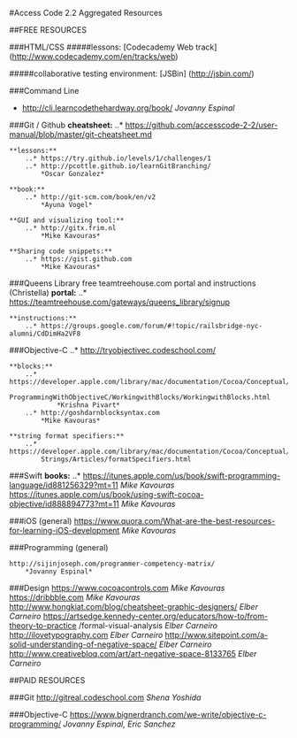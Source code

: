 #Access Code 2.2 Aggregated Resources

##FREE RESOURCES

###HTML/CSS
  #####lessons:
[Codecademy Web track] (http://www.codecademy.com/en/tracks/web)

#####collaborative testing environment:
[JSBin] (http://jsbin.com/)

###Command Line
* http://cli.learncodethehardway.org/book/
*Jovanny Espinal*


###Git / Github
	**cheatsheet:**
		..* https://github.com/accesscode-2-2/user-manual/blob/master/git-cheatsheet.md

	**lessons:**
		..* https://try.github.io/levels/1/challenges/1
		..* http://pcottle.github.io/learnGitBranching/
			*Oscar Gonzalez*
		
	**book:**
		..* http://git-scm.com/book/en/v2
			*Ayuna Vogel*
			
	**GUI and visualizing tool:**
		..* http://gitx.frim.nl
			*Mike Kavouras*
			
	**Sharing code snippets:**
		..* https://gist.github.com
			*Mike Kavouras*


###Queens Library free teamtreehouse.com portal and instructions (Christella)
	**portal:**
		..* https://teamtreehouse.com/gateways/queens_library/signup

	**instructions:**
		..* https://groups.google.com/forum/#!topic/railsbridge-nyc-alumni/CdDimHa2VF8


###Objective-C
	..* http://tryobjectivec.codeschool.com/
	
	**blocks:**
		..* https://developer.apple.com/library/mac/documentation/Cocoa/Conceptual/
			ProgrammingWithObjectiveC/WorkingwithBlocks/WorkingwithBlocks.html
				*Krishna Pivart*
		..* http://goshdarnblocksyntax.com
			*Mike Kavouras*
			
	**string format specifiers:**
		..* https://developer.apple.com/library/mac/documentation/Cocoa/Conceptual/
			Strings/Articles/formatSpecifiers.html


###Swift
	**books:**
		..* https://itunes.apple.com/us/book/swift-programming-language/id881256329?mt=11
			*Mike Kavouras*
		https://itunes.apple.com/us/book/using-swift-cocoa-objective/id888894773?mt=11
			*Mike Kavouras*
		
###iOS (general)
	https://www.quora.com/What-are-the-best-resources-for-learning-iOS-development
		*Mike Kavouras*
		
###Programming (general)
	
	http://sijinjoseph.com/programmer-competency-matrix/
		*Jovanny Espinal*
		
###Design
	https://www.cocoacontrols.com
		*Mike Kavouras*
	https://dribbble.com
		*Mike Kavouras*
	http://www.hongkiat.com/blog/cheatsheet-graphic-designers/
		*Elber Carneiro*
	https://artsedge.kennedy-center.org/educators/how-to/from-theory-to-practice
		/formal-visual-analysis
		*Elber Carneiro*
	http://ilovetypography.com
		*Elber Carneiro*
	http://www.sitepoint.com/a-solid-understanding-of-negative-space/
		*Elber Carneiro*
	http://www.creativebloq.com/art/art-negative-space-8133765
		*Elber Carneiro*



##PAID RESOURCES

###Git
	http://gitreal.codeschool.com
		*Shena Yoshida*

###Objective-C
	https://www.bignerdranch.com/we-write/objective-c-programming/
		*Jovanny Espinal, Eric Sanchez*